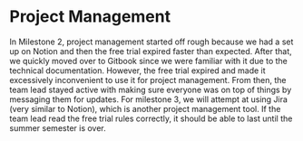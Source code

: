 # Project Management

In Milestone 2, project management started off rough because we had a set up on Notion and then the free trial expired faster than expected. After that, we quickly moved over to Gitbook since we were familiar with it due to the technical documentation. However, the free trial expired and made it excessively inconvenient to use it for project management. From then, the team lead stayed active with making sure everyone was on top of things by messaging them for updates. For milestone 3, we will attempt at using Jira (very similar to Notion), which is another project management tool. If the team lead read the free trial rules correctly, it should be able to last until the summer semester is over.&#x20;
